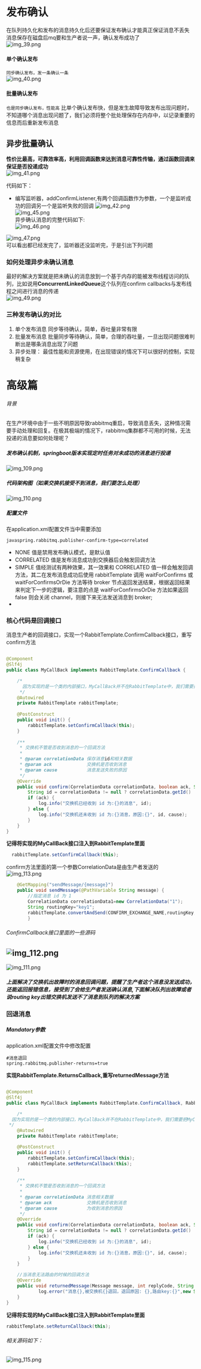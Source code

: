 # 发布确认
在队列持久化和发布的消息持久化后还要保证发布确认才能真正保证消息不丢失   
消息保存在磁盘后mq要和生产者说一声，确认发布成功了   
![img_39.png](img_39.png)  

#### 单个确认发布  
``同步确认发布，发一条确认一条``     
![img_40.png](img_40.png)   

#### 批量确认发布
``也是同步确认发布，性能高``
比单个确认发布快，但是发生故障导致发布出现问题时，不知道哪个消息出现问题了，我们必须将整个批处理保存在内存中，以记录重要的信息而后重新发布消息   


## 异步批量确认
**性价比最高，可靠效率高，利用回调函数来达到消息可靠性传输，通过函数回调来保证是否投递成功**    
![img_41.png](img_41.png)    

代码如下：

* 编写监听器，addConfirmListener,有两个回调函数作为参数，一个是监听成功的回调另一个是监听失败的回调
![img_42.png](img_42.png)      
![img_45.png](img_45.png)    
异步确认消息的完整代码如下:  
![img_46.png](img_46.png)  

![img_47.png](img_47.png)  
可以看出都已经发完了，监听器还没监听完，于是引出下列问题  

### 如何处理异步未确认消息   
最好的解决方案就是把未确认的消息放到一个基于内存的能被发布线程访问的队列，比如说用**ConcurrentLinkedQueue**这个队列在confirm callbacks与发布线程之间进行消息的传递     
![img_49.png](img_49.png)   


### 三种发布确认的对比
1. 单个发布消息
同步等待确认，简单，吞吐量非常有限    
2. 批量发布消息 
批量同步等待确认，简单，合理的吞吐量，一旦出现问题很难判断出是哪条消息出现了问题    
3. 异步处理：
最佳性能和资源使用，在出现错误的情况下可以很好的控制，实现稍复杂    





# 高级篇
###### 背景
在生产环境中由于一些不明原因导致rabbitmq重启，导致消息丢失，这种情况需要手动处理和回复。在极其极端的情况下，rabbitmq集群都不可用的时候，无法投递的消息要如何处理呢？   

##### 发布确认机制，springboot版本实现定时任务对未成功的消息进行投递
![img_109.png](img_109.png)     
##### 代码架构图（如果交换机接受不到消息，我们要怎么处理）  
![img_110.png](img_110.png)     

#####  配置文件
在application.xml配置文件当中需要添加   
```
javaspring.rabbitmq.publisher-confirm-type=correlated
```
* NONE 值是禁用发布确认模式，是默认值
* CORRELATED 值是发布消息成功到交换器后会触发回调方法
* SIMPLE 值经测试有两种效果，其一效果和 CORRELATED 值一样会触发回调方法，其二在发布消息成功后使用 rabbitTemplate 调用 waitForConfirms 或 waitForConfirmsOrDie 方法等待 broker 节点返回发送结果，根据返回结果来判定下一步的逻辑，要注意的点是 waitForConfirmsOrDie 方法如果返回 false 则会关闭 channel，则接下来无法发送消息到 broker;  
* 

### 核心代码是回调接口  
消息生产者的回调接口，实现一个RabbitTemplate.ConfirmCallback接口，重写confirm方法   
```java

@Component
@Slf4j
public class MyCallBack implements RabbitTemplate.ConfirmCallback {

    /*
      因为实现的是一个类的内部接口，MyCallBack并不在RabbitTemplate中，我们需要把MyCallBack注入到类中
     */
    @Autowired
    private RabbitTemplate rabbitTemplate;
    
    @PostConstruct
    public void init() {
        rabbitTemplate.setConfirmCallback(this);
    }
    
    /**
     * 交换机不管是否收到消息的一个回调方法
     *
     * @param correlationData 保存消息id和相关数据
     * @param ack             交换机是否收到消息
     * @param cause           消息发送失败的原因
     */
    @Override
    public void confirm(CorrelationData correlationData, boolean ack, String cause) {
        String id = correlationData != null ? correlationData.getId() : "";
        if (ack) {
            log.info("交换机已经收到 id 为:{}的消息", id);
        } else {
            log.info("交换机还未收到 id 为:{}消息，原因:{}", id, cause);
        }
    }
}
```

**记得将实现的MyCallBack接口注入到RabbitTemplate里面**
```java
  rabbitTemplate.setConfirmCallback(this);
```


confirm方法里面的第一个参数CorrelationData是由生产者发送的
![img_113.png](img_113.png)
```java
    @GetMapping("sendMessage/{message}")
    public void sendMessage(@PathVariable String message) {
        //指定消息 id 为 1
        CorrelationData correlationData1=new CorrelationData("1");
        String routingKey="key1";
        rabbitTemplate.convertAndSend(CONFIRM_EXCHANGE_NAME,routingKey,message+routingKey,correlationData1);
        }
```

###### ConfirmCallback接口里面的一些源码  
![img_112.png](img_112.png)      
---   
![img_111.png](img_111.png)      


##### 上面解决了交换机出故障时的消息回调问题，提醒了生产者这个消息没发送成功，还能返回报错信息，接受到了会给生产者发送确认消息,下面解决队列出故障或者说routing key出错交换机发送不了消息到队列的解决方案  
### 回退消息  
##### Mandatory参数
application.xml配置文件中修改配置 
```
#消息退回
spring.rabbitmq.publisher-returns=true
```
**实现RabbitTemplate.ReturnsCallback,重写returnedMessage方法**
```java

@Component
@Slf4j
public class MyCallBack implements RabbitTemplate.ConfirmCallback, RabbitTemplate.ReturnsCallback {

    /*
  因为实现的是一个类的内部接口，MyCallBack并不在RabbitTemplate中，我们需要把MyCallBack注入到类中
 */
    @Autowired
    private RabbitTemplate rabbitTemplate;

    @PostConstruct
    public void init() {
        rabbitTemplate.setConfirmCallback(this);
        rabbitTemplate.setReturnCallback(this);
    }
    
    /**
     * 交换机不管是否收到消息的一个回调方法
     *
     * @param correlationData 消息相关数据
     * @param ack             交换机是否收到消息
     * @param cause           为收到消息的原因
     */
    @Override
    public void confirm(CorrelationData correlationData, boolean ack, String cause) {
        String id = correlationData != null ? correlationData.getId() : "";
        if (ack) {
            log.info("交换机已经收到 id 为:{}的消息", id);
        } else {
            log.info("交换机还未收到 id 为:{}消息，原因:{}", id, cause);
        }
    }

    //当消息无法路由的时候的回调方法
    @Override
    public void returnedMessage(Message message, int replyCode, String replyText, String exchange, String routingKey) {
            log.error("消息{},被交换机{}退回，退回原因: {},路由key:{}",new String(message.getBody()),exchange,replyText,routingKey);
    }   
}

```
**记得将实现的MyCallBack接口注入到RabbitTemplate里面**   
```java
rabbitTemplate.setReturnCallback(this);
```
###### 相关源码如下：
![img_115.png](img_115.png)   